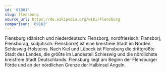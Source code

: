```yaml
---
id: '01001'
slug: flensburg
source_url: https://de.wikipedia.org/wiki/Flensburg
comparison: '09162'
---
```


Flensburg (dänisch und niederdeutsch: Flensborg, nordfriesisch: Flansborj, Flensborag, südjütisch: Flensborre) ist eine kreisfreie Stadt im Norden Schleswig-Holsteins. Nach Kiel und Lübeck ist Flensburg die drittgrößte Stadt des Landes, die größte im Landesteil Schleswig und die nördlichste kreisfreie Stadt Deutschlands. Flensburg liegt am Beginn der Flensburger Förde und an der nördlichen Grenze der Halbinsel Angeln.
